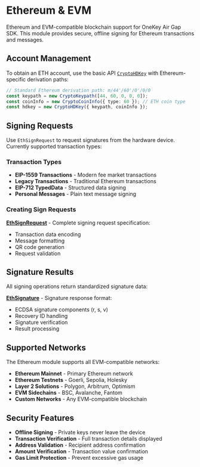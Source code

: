 # Ethereum & EVM

Ethereum and EVM-compatible blockchain support for OneKey Air Gap SDK. This module provides secure, offline signing for Ethereum transactions and messages.

## Account Management

To obtain an ETH account, use the basic API [`CryptoHDKey`](../basic-api/cryptohdkey.md) with Ethereum-specific derivation paths:

```typescript
// Standard Ethereum derivation path: m/44'/60'/0'/0/0
const keypath = new CryptoKeypath([44, 60, 0, 0, 0]);
const coinInfo = new CryptoCoinInfo({ type: 60 }); // ETH coin type
const hdkey = new CryptoHDKey({ keypath, coinInfo });
```

## Signing Requests

Use `EthSignRequest` to request signatures from the hardware device. Currently supported transaction types:

### Transaction Types
- **EIP-1559 Transactions** - Modern fee market transactions
- **Legacy Transactions** - Traditional Ethereum transactions  
- **EIP-712 TypedData** - Structured data signing
- **Personal Messages** - Plain text message signing

### Creating Sign Requests

**[EthSignRequest](ethsignrequest.md)** - Complete signing request specification:
- Transaction data encoding
- Message formatting
- QR code generation
- Request validation

## Signature Results

All signing operations return standardized signature data:

**[EthSignature](ethsignature.md)** - Signature response format:
- ECDSA signature components (r, s, v)
- Recovery ID handling
- Signature verification
- Result processing

## Supported Networks

The Ethereum module supports all EVM-compatible networks:
- **Ethereum Mainnet** - Primary Ethereum network
- **Ethereum Testnets** - Goerli, Sepolia, Holesky
- **Layer 2 Solutions** - Polygon, Arbitrum, Optimism
- **EVM Sidechains** - BSC, Avalanche, Fantom
- **Custom Networks** - Any EVM-compatible blockchain

## Security Features

- **Offline Signing** - Private keys never leave the device
- **Transaction Verification** - Full transaction details displayed
- **Address Validation** - Recipient address confirmation
- **Amount Verification** - Transaction value confirmation
- **Gas Limit Protection** - Prevent excessive gas usage
